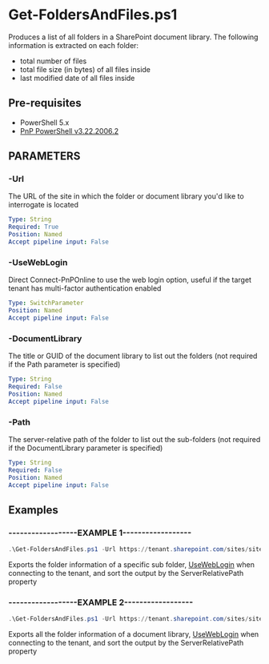 # Get-FoldersAndFiles.ps1

Produces a list of all folders in a SharePoint document library.  The following information is extracted on each folder:
* total number of files
* total file size (in bytes) of all files inside
* last modified date of all files inside

## Pre-requisites

* PowerShell 5.x
* [PnP PowerShell v3.22.2006.2](https://docs.microsoft.com/en-us/powershell/sharepoint/sharepoint-pnp/sharepoint-pnp-cmdlets?view=sharepoint-ps)


## PARAMETERS

### -Url
The URL of the site in which the folder or document library you'd like to interrogate is located

```yaml
Type: String
Required: True
Position: Named
Accept pipeline input: False
```

### -UseWebLogin
Direct Connect-PnPOnline to use the web login option, useful if the target tenant has multi-factor authentication enabled

```yaml
Type: SwitchParameter
Position: Named
Accept pipeline input: False
```

### -DocumentLibrary
The title or GUID of the document library to list out the folders (not required if the Path parameter is specified)

```yaml
Type: String
Required: False
Position: Named
Accept pipeline input: False
```

### -Path
The server-relative path of the folder to list out the sub-folders (not required if the DocumentLibrary parameter is specified)

```yaml
Type: String
Required: False
Position: Named
Accept pipeline input: False
```


## Examples

### ------------------EXAMPLE 1------------------
```powershell
.\Get-FoldersAndFiles.ps1 -Url https://tenant.sharepoint.com/sites/sitename -UseWebLogin -Path "/sites/site/Document library name/Sub folder name" | Sort-Object -Property ServerRelativeUrl
```

Exports the folder information of a specific sub folder, [UseWebLogin](https://docs.microsoft.com/en-us/powershell/module/sharepoint-pnp/connect-pnponline?view=sharepoint-ps#parameters) when connecting to the tenant, and sort the output by the ServerRelativePath property


### ------------------EXAMPLE 2------------------

```powershell
.\Get-FoldersAndFiles.ps1 -Url https://tenant.sharepoint.com/sites/sitename -UseWebLogin -DocumentLibrary "Document library name" | Sort-Object -Property ServerRelativeUrl
```

Exports all the folder information of a document library, [UseWebLogin](https://docs.microsoft.com/en-us/powershell/module/sharepoint-pnp/connect-pnponline?view=sharepoint-ps#parameters) when connecting to the tenant, and sort the output by the ServerRelativePath property
